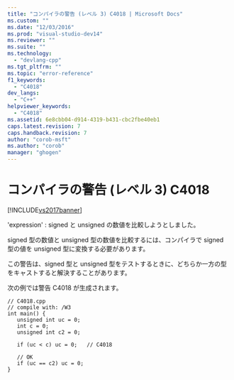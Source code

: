 ```yaml
---
title: "コンパイラの警告 (レベル 3) C4018 | Microsoft Docs"
ms.custom: ""
ms.date: "12/03/2016"
ms.prod: "visual-studio-dev14"
ms.reviewer: ""
ms.suite: ""
ms.technology: 
  - "devlang-cpp"
ms.tgt_pltfrm: ""
ms.topic: "error-reference"
f1_keywords: 
  - "C4018"
dev_langs: 
  - "C++"
helpviewer_keywords: 
  - "C4018"
ms.assetid: 6e8cbb04-d914-4319-b431-cbc2fbe40eb1
caps.latest.revision: 7
caps.handback.revision: 7
author: "corob-msft"
ms.author: "corob"
manager: "ghogen"
---
```

# コンパイラの警告 (レベル 3) C4018
[!INCLUDE[vs2017banner](../../assembler/inline/includes/vs2017banner.md)]

'expression' : signed と unsigned の数値を比較しようとしました。  
  
 signed 型の数値と unsigned 型の数値を比較するには、コンパイラで signed 型の値を unsigned 型に変換する必要があります。  
  
 この警告は、signed 型と unsigned 型をテストするときに、どちらか一方の型をキャストすると解決することがあります。  
  
 次の例では警告 C4018 が生成されます。  
  
```  
// C4018.cpp  
// compile with: /W3  
int main() {  
   unsigned int uc = 0;  
   int c = 0;  
   unsigned int c2 = 0;  
  
   if (uc < c) uc = 0;   // C4018  
  
   // OK  
   if (uc == c2) uc = 0;  
}  
```